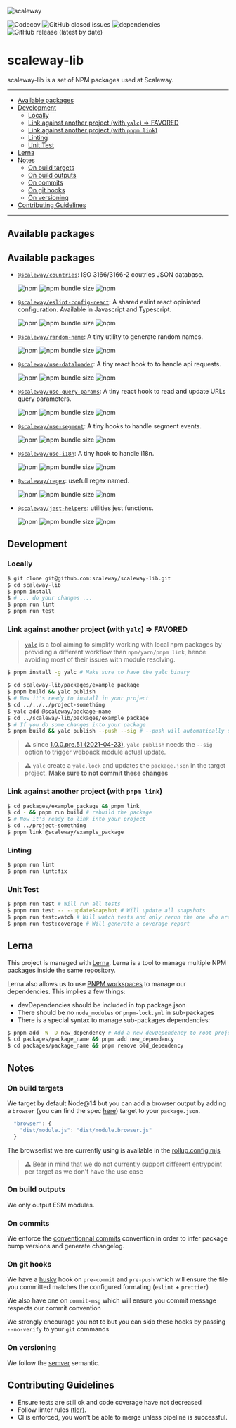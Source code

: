 ![scaleway](https://user-images.githubusercontent.com/14060273/115696039-96f9ae00-a362-11eb-8225-8daafc861e86.png)

![Codecov](https://img.shields.io/codecov/c/github/scaleway/scaleway-lib)
![GitHub closed issues](https://img.shields.io/github/issues-closed/scaleway/scaleway-lib)
![dependencies](https://david-dm.org/scaleway/scaleway-lib.svg)
![GitHub release (latest by date)](https://img.shields.io/github/v/release/scaleway/scaleway-lib)

# scaleway-lib

scaleway-lib is a set of NPM packages used at Scaleway.

---

- [Available packages](#available-packages)
- [Development](#development)
  - [Locally](#locally)
  - [Link against another project (with `yalc`) => FAVORED](#link-against-another-project-with-yalc--favored)
  - [Link against another project (with `pnpm link`)](#link-against-another-project-with-pnpm-link)
  - [Linting](#linting)
  - [Unit Test](#unit-test)
- [Lerna](#lerna)
- [Notes](#notes)
  - [On build targets](#on-build-targets)
  - [On build outputs](#on-build-outputs)
  - [On commits](#on-commits)
  - [On git hooks](#on-git-hooks)
  - [On versioning](#on-versioning)
- [Contributing Guidelines](#contributing-guidelines)

---

## Available packages

## Available packages

- [`@scaleway/countries`](./packages/countries/README.md): ISO 3166/3166-2 coutries JSON database.

  ![npm](https://img.shields.io/npm/dm/@scaleway/countries)
  ![npm bundle size](https://img.shields.io/bundlephobia/min/@scaleway/countries)
  ![npm](https://img.shields.io/npm/v/@scaleway/countries)

- [`@scaleway/eslint-config-react`](./packages/eslint-config-react/README.md): A shared eslint react opiniated configuration. Available in Javascript and Typescript.

  ![npm](https://img.shields.io/npm/dm/@scaleway/eslint-config-react)
  ![npm bundle size](https://img.shields.io/bundlephobia/min/@scaleway/eslint-config-react)
  ![npm](https://img.shields.io/npm/v/@scaleway/eslint-config-react)

- [`@scaleway/random-name`](./packages/random-name/README.md): A tiny utility to generate random names.

  ![npm](https://img.shields.io/npm/dm/@scaleway/random-name)
  ![npm bundle size](https://img.shields.io/bundlephobia/min/@scaleway/random-name)
  ![npm](https://img.shields.io/npm/v/@scaleway/random-name)

- [`@scaleway/use-dataloader`](./packages/use-dataloader/README.md):
  A tiny react hook to to handle api requests.

  ![npm](https://img.shields.io/npm/dm/@scaleway/use-dataloader)
  ![npm bundle size](https://img.shields.io/bundlephobia/min/@scaleway/use-dataloader)
  ![npm](https://img.shields.io/npm/v/@scaleway/use-dataloader)

- [`@scaleway/use-query-params`](./packages/use-query-params/README.md):
  A tiny react hook to read and update URLs query parameters.

  ![npm](https://img.shields.io/npm/dm/@scaleway/use-query-params)
  ![npm bundle size](https://img.shields.io/bundlephobia/min/@scaleway/use-query-params)
  ![npm](https://img.shields.io/npm/v/@scaleway/use-query-params)

- [`@scaleway/use-segment`](./packages/use-segment/README.md):
   A tiny hooks to handle segment events.

  ![npm](https://img.shields.io/npm/dm/@scaleway/use-segment)
  ![npm bundle size](https://img.shields.io/bundlephobia/min/@scaleway/use-segment)
  ![npm](https://img.shields.io/npm/v/@scaleway/use-segment)

- [`@scaleway/use-i18n`](./packages/use-i18n/README.md):
  A tiny hook to handle i18n.

  ![npm](https://img.shields.io/npm/dm/@scaleway/use-i18n)
  ![npm bundle size](https://img.shields.io/bundlephobia/min/@scaleway/use-i18n)
  ![npm](https://img.shields.io/npm/v/@scaleway/use-i18n)

- [`@scaleway/regex`](./packages/regex/README.md): usefull regex named.

  ![npm](https://img.shields.io/npm/dm/@scaleway/regex)
  ![npm bundle size](https://img.shields.io/bundlephobia/min/@scaleway/regex)
  ![npm](https://img.shields.io/npm/v/@scaleway/regex)

- [`@scaleway/jest-helpers`](./packages/jest-helpers/README.md): utilities jest functions.

  ![npm](https://img.shields.io/npm/dm/@scaleway/jest-helpers)
  ![npm bundle size](https://img.shields.io/bundlephobia/min/@scaleway/jest-helpers)
  ![npm](https://img.shields.io/npm/v/@scaleway/jest-helpers)

## Development

### Locally

```bash
$ git clone git@github.com:scaleway/scaleway-lib.git
$ cd scaleway-lib
$ pnpm install
$ # ... do your changes ...
$ pnpm run lint
$ pnpm run test
```

### Link against another project (with `yalc`) => FAVORED

> [`yalc`](https://github.com/whitecolor/yalc) is a tool aiming to simplify working with local npm packages by providing a different workflow than `npm/yarn/pnpm link`, hence avoiding most of their issues with module resolving.

```bash
$ pnpm install -g yalc # Make sure to have the yalc binary
```

```bash
$ cd scaleway-lib/packages/example_package
$ pnpm build && yalc publish
$ # Now it's ready to install in your project
$ cd ../../../project-something
$ yalc add @scaleway/package-name
$ cd ../scaleway-lib/packages/example_package
$ # If you do some changes into your package
$ pnpm build && yalc publish --push --sig # --push will automatically update the package on projects where it have been added, --sig updates the signature hash to trigger webpack update
```

> :warning: since [1.0.0.pre.51 (2021-04-23)](https://github.com/wclr/yalc/blob/master/CHANGELOG.md#100pre51-2021-04-23), `yalc publish` needs the `--sig` option to trigger webpack module actual update.

> :warning: `yalc` create a `yalc.lock` and updates the `package.json` in the target project. **Make sure to not commit these changes**

### Link against another project (with `pnpm link`)

```bash
$ cd packages/example_package && pnpm link
$ cd - && pnpm run build # rebuild the package
$ # Now it's ready to link into your project
$ cd ../project-something
$ pnpm link @scaleway/example_package
```

### Linting

```bash
$ pnpm run lint
$ pnpm run lint:fix
```

### Unit Test

```bash
$ pnpm run test # Will run all tests
$ pnpm run test -- --updateSnapshot # Will update all snapshots
$ pnpm run test:watch # Will watch tests and only rerun the one who are modified
$ pnpm run test:coverage # Will generate a coverage report
```

## Lerna

This project is managed with [Lerna](https://lerna.js.org). Lerna is a tool to manage multiple NPM packages inside the same repository.

Lerna also allows us to use [PNPM workspaces](https://pnpm.io/workspaces) to manage our dependencies. This implies a few things:

- devDependencies should be included in top package.json
- There should be no `node_modules` or `pnpm-lock.yml` in sub-packages
- There is a special syntax to manage sub-packages dependencies:

```bash
$ pnpm add -W -D new_dependency # Add a new devDependency to root project
$ cd packages/package_name && pnpm add new_dependency
$ cd packages/package_name && pnpm remove old_dependency
```

## Notes

### On build targets

We target by default Node@14 but you can add a browser output by adding a `browser` (you can find the spec [here](https://github.com/defunctzombie/package-browser-field-spec)) target to your `package.json`.

```js
  "browser": {
    "dist/module.js": "dist/module.browser.js"
  }
```

The browserlist we are currently using is available in the [rollup.config.mjs](./rollup.config.mjs)

> :warning: Bear in mind that we do not currently support different entrypoint per target as we don't have the use case

### On build outputs

We only output ESM modules.

### On commits

We enforce the [conventionnal commits](https://www.conventionalcommits.org) convention in order to infer package bump versions and generate changelog.

### On git hooks

We have a [husky](https://github.com/typicode/husky) hook on `pre-commit` and `pre-push` which will ensure the file you committed matches the configured formating (`eslint` + `prettier`)

We also have one on `commit-msg` which will ensure you commit message respects our commit convention

We strongly encourage you not to but you can skip these hooks by passing `--no-verify` to your `git` commands

### On versioning

We follow the [semver](http://semver.org/) semantic.

## Contributing Guidelines

- Ensure tests are still ok and code coverage have not decreased
- Follow linter rules ([tldr](#linting)).
- CI is enforced, you won't be able to merge unless pipeline is successful.
